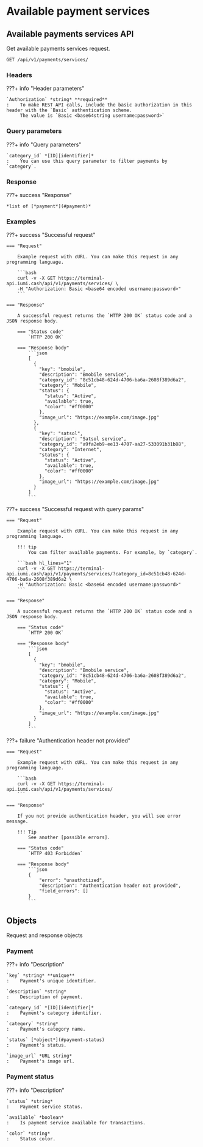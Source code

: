 # Available payment services

## Available payments services API

Get available payments services request.

`GET /api/v1/payments/services/`

### Headers

???+ info "Header parameters"

    `Authorization` *string* **required**
    :    To make REST API calls, include the basic authorization in this header with the `Basic` authentication scheme. 
         The value is `Basic <base64string username:password>`


### Query parameters

???+ info "Query parameters"

    `category_id` *[ID][identifier]*
    :    You can use this query parameter to filter payments by `category`.


### Response

???+ success "Response"

    *list of [*payment*](#payment)*


### Examples

???+ success "Successful request"

    === "Request"

        Example request with cURL. You can make this request in any programming language.

        ```bash
        curl -v -X GET https://terminal-api.iumi.cash/api/v1/payments/services/ \
        -H "Authorization: Basic <base64 encoded username:password>"
        ```

    === "Response"

        A successful request returns the `HTTP 200 OK` status code and a JSON response body.

        === "Status code"
            `HTTP 200 OK`

        === "Response body"
            ```json
            [
              {
                "key": "bmobile",
                "description": "Bmobile service",
                "category_id": "8c51cb48-624d-4706-ba6a-2608f389d6a2",
                "category": "Mobile",
                "status": {
                  "status": "Active",
                  "available": true,
                  "color": "#ff0000"
                },
                "image_url": "https://example.com/image.jpg"
              },
              {
                "key": "satsol",
                "description": "Satsol service",
                "category_id": "a9fa2eb9-ee13-4707-aa27-533091b31b88",
                "category": "Internet",
                "status": {
                  "status": "Active",
                  "available": true,
                  "color": "#ff0000"
                },
                "image_url": "https://example.com/image.jpg"
              }
            ]
            ```

???+ success "Successful request with query params"

    === "Request"

        Example request with cURL. You can make this request in any programming language.

        !!! tip
            You can filter available payments. For example, by `category`.
        
        ```bash hl_lines="1"
        curl -v -X GET https://terminal-api.iumi.cash/api/v1/payments/services/?category_id=8c51cb48-624d-4706-ba6a-2608f389d6a2 \
        -H "Authorization: Basic <base64 encoded username:password>"
        ```

    === "Response"

        A successful request returns the `HTTP 200 OK` status code and a JSON response body.

        === "Status code"
            `HTTP 200 OK`

        === "Response body"
            ```json
            [
              {
                "key": "bmobile",
                "description": "Bmobile service",
                "category_id": "8c51cb48-624d-4706-ba6a-2608f389d6a2",
                "category": "Mobile",
                "status": {
                  "status": "Active",
                  "available": true,
                  "color": "#ff0000"
                },
                "image_url": "https://example.com/image.jpg"
              }
            ]
            ```

???+ failure "Authentication header not provided"

    === "Request"

        Example request with cURL. You can make this request in any programming language.

        ```bash
        curl -v -X GET https://terminal-api.iumi.cash/api/v1/payments/services/
        ```

    === "Response"

        If you not provide authentication header, you will see error message.

        !!! Tip
            See another [possible errors].

        === "Status code"
            `HTTP 403 Forbidden`

        === "Response body"
            ```json
            {
                "error": "unauthotized",
                "description": "Authentication header not provided",
                "field_errors": []
            }
            ```

## Objects

Request and response objects


### Payment

???+ info "Description"

    `key` *string* **unique**
    :    Payment's unique identifier.

    `description` *string*
    :    Description of payment.

    `category_id` *[ID][identifier]* 
    :    Payment's category identifier.

    `category` *string* 
    :    Payment's category name.

    `status` [*object*](#payment-status)
    :    Payment's status.

    `image_url` *URL string*
    :    Payment's image url.
    

### Payment status

???+ info "Description"

    `status` *string*
    :    Payment service status.
        
    `available` *boolean*
    :    Is payment service available for transactions.

    `color` *string*
    :    Status color.


[possible errors]: ../responses.md#failed-requests
[identifier]: ../types.md#iumicash-identifier
